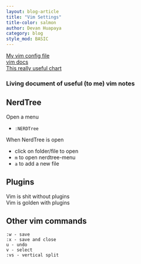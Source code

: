 ```yaml
---
layout: blog-article
title: "Vim Settings"
title-color: salmon
author: Devan Huapaya
category: blog
style_mod: BASIC
---
```



[My vim config file](https://github.com/imdevan/dotfiles/blob/master/.vimrc)  
[vim docs](http://vimdoc.sourceforge.net/htmldoc/options.html)  
[This really useful chart](http://bencrowder.net/files/vim-fu/)  

### Living document of useful (to me) vim notes  

## NerdTree

Open a menu

- `:NERDTree`

When NerdTree is open

- click on folder/file to open
- `m` to open nerdtree-menu
- `a` to add a new file

## Plugins
Vim is shit without plugins  
Vim is golden with plugins

## Other vim commands

```
:w - save
:x - save and close
u - undo
v - select
:vs - vertical split
```

